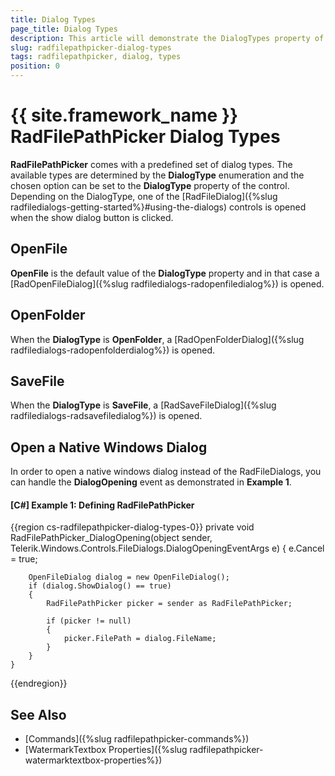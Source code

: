 ```yaml
---
title: Dialog Types
page_title: Dialog Types
description: This article will demonstrate the DialogTypes property of the RadFilePathPicker control.
slug: radfilepathpicker-dialog-types
tags: radfilepathpicker, dialog, types
position: 0
---
```


# {{ site.framework_name }} RadFilePathPicker Dialog Types

__RadFilePathPicker__ comes with a predefined set of dialog types. The available types are determined by the __DialogType__ enumeration and the chosen option can be set to the __DialogType__ property of the control. Depending on the DialogType, one of the [RadFileDialog]({%slug radfiledialogs-getting-started%}#using-the-dialogs) controls is opened when the show dialog button is clicked. 

## OpenFile

__OpenFile__ is the default value of the __DialogType__ property and in that case a [RadOpenFileDialog]({%slug radfiledialogs-radopenfiledialog%}) is opened.

## OpenFolder

When the __DialogType__ is __OpenFolder__, a [RadOpenFolderDialog]({%slug radfiledialogs-radopenfolderdialog%}) is opened.

## SaveFile

When the __DialogType__ is __SaveFile__, a [RadSaveFileDialog]({%slug radfiledialogs-radsavefiledialog%}) is opened.

## Open а Native Windows Dialog

In order to open a native windows dialog instead of the RadFileDialogs, you can handle the __DialogOpening__ event as demonstrated in __Example 1__.

#### __[C#] Example 1: Defining RadFilePathPicker__
{{region cs-radfilepathpicker-dialog-types-0}}
    private void RadFilePathPicker_DialogOpening(object sender, Telerik.Windows.Controls.FileDialogs.DialogOpeningEventArgs e)
    {
        e.Cancel = true;

        OpenFileDialog dialog = new OpenFileDialog();
        if (dialog.ShowDialog() == true)
        {
            RadFilePathPicker picker = sender as RadFilePathPicker;

            if (picker != null)
            {
                picker.FilePath = dialog.FileName;
            }
        }
    }
{{endregion}}

## See Also 

* [Commands]({%slug radfilepathpicker-commands%})
* [WatermarkTextbox Properties]({%slug radfilepathpicker-watermarktextbox-properties%})